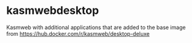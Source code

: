 # kasmwebdesktop
Kasmweb with additional applications that are added to the base image from https://hub.docker.com/r/kasmweb/desktop-deluxe
